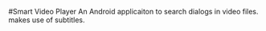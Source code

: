 #Smart Video Player 
An Android applicaiton to search dialogs in video files. makes use of subtitles.

